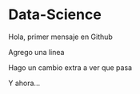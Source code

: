 # Data-Science

Hola, primer mensaje en Github

Agrego una linea

Hago un cambio extra a ver que pasa

Y ahora...

